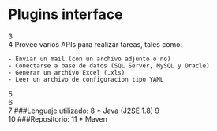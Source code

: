 Plugins	interface
========
3	
4	Provee varios APIs para realizar tareas, tales como:

	- Enviar un mail (con un archivo adjunto o no)
	- Conectarse a base de datos (SQL Server, MySQL y Oracle)
	- Generar un archivo Excel (.xls)
	- Leer un archivo de configuracion tipo YAML
5	
6	
7	###Lenguaje utilizado:
8	* Java (J2SE 1.8)
9	
10	###Repositorio:
11	* Maven